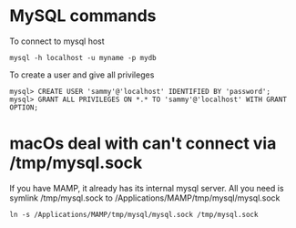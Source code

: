 # MySQL commands

To connect to mysql host

```
mysql -h localhost -u myname -p mydb
```

To create a user and give all privileges
```
mysql> CREATE USER 'sammy'@'localhost' IDENTIFIED BY 'password';
mysql> GRANT ALL PRIVILEGES ON *.* TO 'sammy'@'localhost' WITH GRANT OPTION;
```

# macOs deal with can't connect via /tmp/mysql.sock

If you have MAMP, it already has its internal mysql server.
All you need is symlink /tmp/mysql.sock to /Applications/MAMP/tmp/mysql/mysql.sock

```
ln -s /Applications/MAMP/tmp/mysql/mysql.sock /tmp/mysql.sock
```